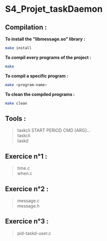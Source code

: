 # S4_Projet_taskDaemon

## Compilation :

__To install  the "libmessage.so" library :__
```sh
make install
```

__To compil every programs of the project :__ 
```sh
make
```

__To compil a specific program :__
```sh
make <program-name>
```

__To clean the compiled programs :__
```sh
make clean
```
## Tools :
> taskcli START PERIOD CMD [ARG]...<br>
> taskcli<br>
>taskd<br>

## Exercice n°1 :
> time.c<br> 
> when.c<br>

## Exercice n°2 :
> message.c<br>
> message.h<br>

## Exercice n°3 :
> pid-taskd-user.c <br>
